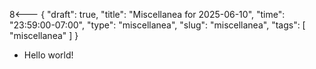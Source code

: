 8<--- { "draft": true, "title": "Miscellanea for 2025-06-10", "time": "23:59:00-07:00", "type": "miscellanea", "slug": "miscellanea", "tags": [ "miscellanea" ] }

- Hello world!
